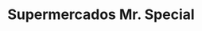 ---
title: "Supermercados Mr. Special"
url: /sabana-grande/supermercados-mr-special/
shop: supermarket
---